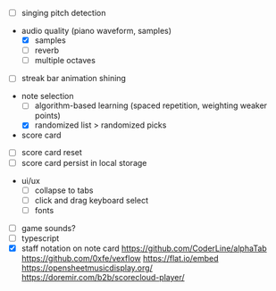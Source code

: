  - [ ] singing pitch detection
 - audio quality (piano waveform, samples)
   - [x] samples
   - [ ] reverb
   - [ ] multiple octaves
 - [ ] streak bar animation shining
 - note selection
   - [ ] algorithm-based learning (spaced repetition, weighting weaker points)
   - [x] randomized list > randomized picks
 - score card
 - [ ] score card reset
 - [ ] score card persist in local storage
 - ui/ux
   - [ ] collapse to tabs
   - [ ] click and drag keyboard select
   - [ ] fonts
 - [ ] game sounds?
 - [ ] typescript
 - [x] staff notation on note card
  https://github.com/CoderLine/alphaTab
  https://github.com/0xfe/vexflow
  https://flat.io/embed
  https://opensheetmusicdisplay.org/
  https://doremir.com/b2b/scorecloud-player/